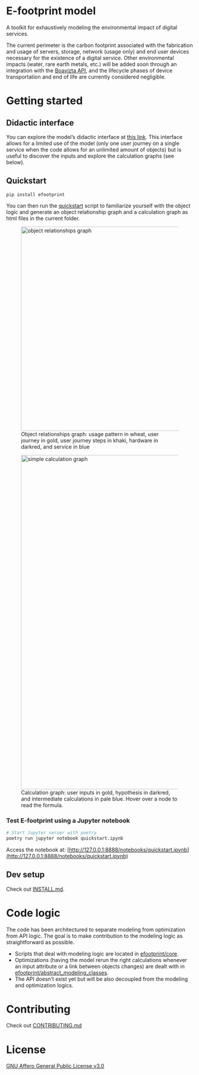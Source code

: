 # E-footprint model

A toolkit for exhaustively modeling the environmental impact of digital services.

The current perimeter is the carbon footprint associated with the fabrication and usage of servers, storage, network (usage only) and end user devices necessary for the existence of a digital service. Other environmental impacts (water, rare earth metals, etc.) will be added soon through an integration with the [Boavizta API](https://github.com/Boavizta/boaviztapi), and the lifecycle phases of device transportation and end of life are currently considered negligible.

# Getting started

## Didactic interface

You can explore the model’s didactic interface at [this link](https://publicis-sapient-e-footprint-model.streamlit.app/). This interface allows for a limited use of the model (only one user journey on a single service when the code allows for an unlimited amount of objects) but is useful to discover the inputs and explore the calculation graphs (see below).

## Quickstart

    pip install efootprint

You can then run the [quickstart](quickstart.py) script to familiarize yourself with the object logic and generate an object relationship graph and a calculation graph as html files in the current folder.

<figure>
    <img src="images/obj_relationships_graph_example.png" width="550" alt="object relationships graph">
    <figcaption>Object relationships graph: usage pattern in wheat, user journey in gold, user journey steps in khaki, hardware in darkred, and service in blue</figcaption>
</figure>

<figure>
    <img src="images/device_population_fab_footprint_calculus_graph_example.png" width="900" alt="simple calculation graph">
    <figcaption>Calculation graph: user inputs in gold, hypothesis in darkred, and intermediate calculations in pale blue. Hover over a node to read the formula.</figcaption>
</figure>

### Test E-footprint using a Jupyter notebook

```sh
# Start Jupyter server with poetry
poetry run jupyter notebook quickstart.ipynb
```

Access the notebook at: [http://127.0.0.1:8888/notebooks/quickstart.ipynb](http://127.0.0.1:8888/notebooks/quickstart.ipynb)

## Dev setup

Check out [INSTALL.md](./INSTALL.md).

# Code logic

The code has been architectured to separate modeling from optimization from API logic. The goal is to make contribution to the modeling logic as straightforward as possible.

- Scripts that deal with modeling logic are located in [efootprint/core](./efootprint/core).
- Optimizations (having the model rerun the right calculations whenever an input attribute or a link between objects changes) are dealt with in [efootprint/abstract_modeling_classes](./efootprint/abstract_modeling_classes).
- The API doesn’t exist yet but will be also decoupled from the modeling and optimization logics.

# Contributing

Check out [CONTRIBUTING.md](./CONTRIBUTING.md)

# License

[GNU Affero General Public License v3.0](./LICENSE)

